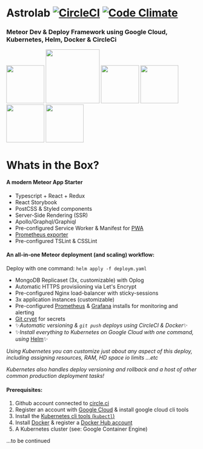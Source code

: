 # Astrolab [![CircleCI](https://circleci.com/gh/10thfloor/meteor-pwa-starter/tree/master.svg?style=shield)](https://circleci.com/gh/10thfloor/meteor-pwa-starter/tree/master) [![Code Climate](https://codeclimate.com/github/10thfloor/meteor-pwa-starter/badges/gpa.svg)](https://codeclimate.com/github/10thfloor/meteor-pwa-starter)

### Meteor Dev & Deploy Framework using Google Cloud, Kubernetes, Helm, Docker & CircleCi

<span><img src="http://meteortips.com/assets/images/meteor-logo.png" width="100"></span>
<span><img src="http://doc.rultor.com/images/docker-logo.png" width="142"></span>
<span><img src="https://www.devintent.com/assets/google-cloud-logo-icon-128px.png" width="100"></span>
<span><img src="https://kubernetes.io/images/favicon.png" width="100"></span>
<span><img src="https://deis.com/assets/images/svg/helm-logo.svg" width="100"></span>
<span><img src="https://s3-us-west-2.amazonaws.com/assertible/integrations/circleci-logo.png" width="100"></span>

# Whats in the Box?

#### A modern Meteor App Starter
- Typescript + React + Redux
- React Storybook
- PostCSS & Styled components
- Server-Side Rendering (SSR)
- Apollo/Graphql/Graphiql
- Pre-configured Service Worker & Manifest for [PWA](https://developers.google.com/web/fundamentals/getting-started/codelabs/your-first-pwapp/)
- [Prometheus exporter](https://atmospherejs.com/sevki/prometheus-exporter)
- Pre-configured TSLint & CSSLint

#### An all-in-one Meteor deployment (and scaling) workflow:

Deploy with one command: ```helm apply -f deploym.yaml```

- MongoDB Replicaset (3x, customizable) with Oplog
- Automatic HTTPS provisiioning via Let's Encrypt
- Pre-configured Nginx load-balancer with sticky-sessions
- 3x application instances (customizable)
- Pre-configured [Prometheus](https://prometheus.io/) & [Grafana](https://grafana.com/) installs for monitoring and alerting
- [Git crypt](https://github.com/AGWA/git-crypt) for secrets
- ✨*Automatic versioning & ```git push``` deploys using CircleCI & Docker*✨ 
- ✨*Install everything to Kubernetes on Google Cloud with one command, using* [Helm](https://docs.helm.sh/)✨

*Using Kubernetes you can customize just about any aspect of this deploy, 
including assigning resources, RAM, HD space io limits ...etc*

*Kubernetes also handles deploy versioning and rollback and a host of other common production 
deployment tasks!*


#### Prerequisites:
1. Github account connected to [circle.ci](https://circleci.com/)
2. Register an account with [Google Cloud](https://cloud.google.com/) & install google cloud cli tools
3. Install the [Kubernetes cli tools (```kubectl```)](https://kubernetes.io/docs/tasks/tools/install-kubectl/) 
4. Install [Docker](https://docs.docker.com/engine/installation/) & register a [Docker Hub account](https://hub.docker.com/)
5. A Kubernetes cluster (see: Google Container Engine)

...to be continued
